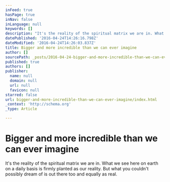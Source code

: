 ```yaml
---
inFeed: true
hasPage: true
inNav: false
inLanguage: null
keywords: []
description: "It's the reality of the spiritual matrix we are in. What we see here on earth on a daily basis is firmly planted as our reality. But what you couldn't possibly dream of is out there too and equally as real."
datePublished: '2016-04-24T14:26:16.798Z'
dateModified: '2016-04-24T14:26:03.837Z'
title: Bigger and more incredible than we can ever imagine
author: []
sourcePath: _posts/2016-04-24-bigger-and-more-incredible-than-we-can-ever-imagine.md
published: true
authors: []
publisher:
  name: null
  domain: null
  url: null
  favicon: null
starred: false
url: bigger-and-more-incredible-than-we-can-ever-imagine/index.html
_context: 'http://schema.org'
_type: Article

---
```

# Bigger and more incredible than we can ever imagine

It's the reality of the spiritual matrix we are in. What we see here on earth on a daily basis is firmly planted as our reality. But what you couldn't possibly dream of is out there too and equally as real.